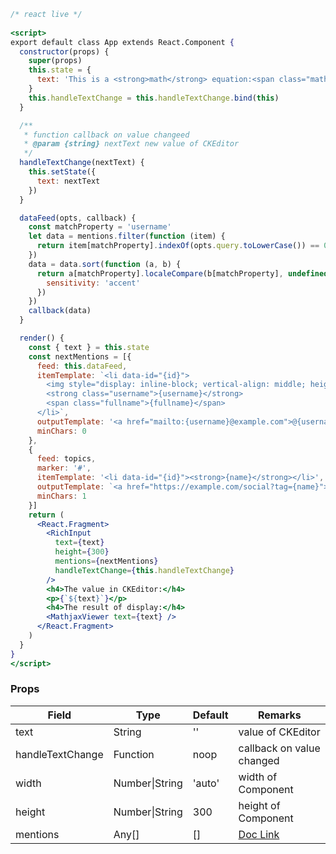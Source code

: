 ```jsx
/* react live */
  
<script>
export default class App extends React.Component {
  constructor(props) {
    super(props)
    this.state = {
      text: 'This is a <strong>math</strong> equation:<span class="math-tex">\\(\\left ( {x+a} \\right )^{2}=\\sum \\limits^{n}_{k=0} {\\left ( {^{n}_{k}} \\right ){x}^{k}{a}^{n-k}}\\)</span> and I like it.'
    }
    this.handleTextChange = this.handleTextChange.bind(this)
  }

  /**
   * function callback on value changeed
   * @param {string} nextText new value of CKEditor
   */
  handleTextChange(nextText) {
    this.setState({
      text: nextText
    })
  }

  dataFeed(opts, callback) {
    const matchProperty = 'username'
    let data = mentions.filter(function (item) {
      return item[matchProperty].indexOf(opts.query.toLowerCase()) == 0
    })
    data = data.sort(function (a, b) {
      return a[matchProperty].localeCompare(b[matchProperty], undefined, {
        sensitivity: 'accent'
      })
    })
    callback(data)
  }

  render() {
    const { text } = this.state
    const nextMentions = [{
      feed: this.dataFeed,
      itemTemplate: `<li data-id="{id}">
        <img style="display: inline-block; vertical-align: middle; height: 30px; border-radius: 50%;" src="https://ckeditor.com/docs/ckeditor4/latest/examples/assets/mentions/img/{avatar}.jpg" /> 
        <strong class="username">{username}</strong>
        <span class="fullname">{fullname}</span>
      </li>`,
      outputTemplate: '<a href="mailto:{username}@example.com">@{username}</a><span>&nbsp;</span>',
      minChars: 0
    },
    {
      feed: topics,
      marker: '#',
      itemTemplate: '<li data-id="{id}"><strong>{name}</strong></li>',
      outputTemplate: `<a href="https://example.com/social?tag={name}">{name}</a a><span>&nbsp;</span>`,
      minChars: 1
    }]
    return (
      <React.Fragment>
        <RichInput
          text={text}
          height={300}
          mentions={nextMentions}
          handleTextChange={this.handleTextChange}
        />
        <h4>The value in CKEditor:</h4>
        <p>{`${text}`}</p>
        <h4>The result of display:</h4>
        <MathjaxViewer text={text} />
      </React.Fragment>
    )
  }
}
</script>
```
### Props

| Field            | Type           | Default | Remarks                                                                       |
| ---------------- | -------------- | ------- | ----------------------------------------------------------------------------- |
| text             | String         | ''      | value of CKEditor                                                             |
| handleTextChange | Function       | noop    | callback on value changed                                                     |
| width            | Number\|String | 'auto'  | width of Component                                                            |
| height           | Number\|String | 300     | height of Component                                                           |
| mentions         | Any[]          | []      | [Doc Link](https://ckeditor.com/docs/ckeditor4/latest/examples/mentions.html) |


